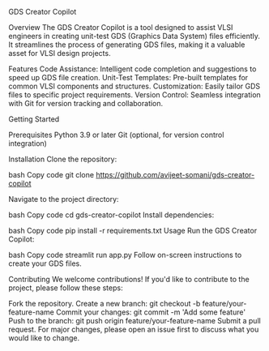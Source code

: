 GDS Creator Copilot

Overview
The GDS Creator Copilot is a tool designed to assist VLSI engineers in creating unit-test GDS (Graphics Data System) files efficiently. It streamlines the process of generating GDS files, making it a valuable asset for VLSI design projects.

Features
Code Assistance: Intelligent code completion and suggestions to speed up GDS file creation.
Unit-Test Templates: Pre-built templates for common VLSI components and structures.
Customization: Easily tailor GDS files to specific project requirements.
Version Control: Seamless integration with Git for version tracking and collaboration.

Getting Started

Prerequisites
Python 3.9 or later
Git (optional, for version control integration)

Installation
Clone the repository:

bash
Copy code
git clone https://github.com/avijeet-somani/gds-creator-copilot 

Navigate to the project directory:

bash
Copy code
cd gds-creator-copilot
Install dependencies:

bash
Copy code
pip install -r requirements.txt
Usage
Run the GDS Creator Copilot:

bash
Copy code
streamlit run app.py
Follow on-screen instructions to create your GDS files.

Contributing
We welcome contributions! If you'd like to contribute to the project, please follow these steps:

Fork the repository.
Create a new branch: git checkout -b feature/your-feature-name
Commit your changes: git commit -m 'Add some feature'
Push to the branch: git push origin feature/your-feature-name
Submit a pull request.
For major changes, please open an issue first to discuss what you would like to change.